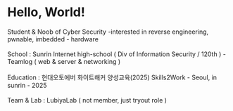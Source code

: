 Hello, World!
=
Student & Noob of Cyber Security
 -interested in reverse engineering, pwnable, imbedded - hardware
<br></br>
School : 
 Sunrin Internet high-school ( Div of Information Security / 120th )
  -Teamlog ( web & server & networking )
<br></br>
Education : 
 현대오토에버 화이트해커 양성교육(2025)
 Skills2Work - Seoul, in sunrin - 2025
<br></br>
Team & Lab : 
 LubiyaLab ( not member, just tryout role )
